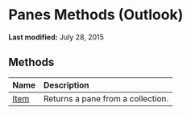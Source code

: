 
# Panes Methods (Outlook)

 **Last modified:** July 28, 2015


## Methods



|**Name**|**Description**|
|:-----|:-----|
| [Item](1c4129d3-220b-accb-f547-afa973b7048b.md)|Returns a pane from a collection.|
